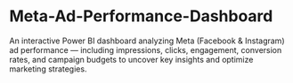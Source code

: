 # Meta-Ad-Performance-Dashboard
An interactive Power BI dashboard analyzing Meta (Facebook &amp; Instagram) ad performance — including impressions, clicks, engagement, conversion rates, and campaign budgets to uncover key insights and optimize marketing strategies.
